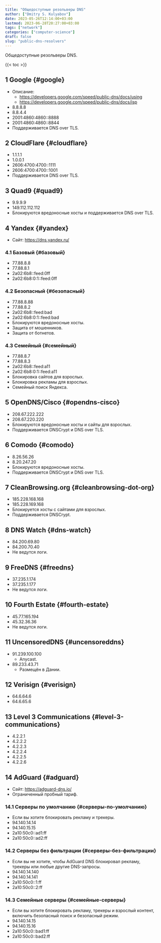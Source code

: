 ```yaml
---
title: "Общедоступные резольверы DNS"
author: ["Dmitry S. Kulyabov"]
date: 2023-05-26T12:14:00+03:00
lastmod: 2023-06-28T20:27:00+03:00
tags: ["network"]
categories: ["computer-science"]
draft: false
slug: "public-dns-resolvers"
---
```


Общедоступные резольверы DNS.

<!--more-->

{{< toc >}}


## <span class="section-num">1</span> Google {#google}

-   Описание:
    -   <https://developers.google.com/speed/public-dns/docs/using>
    -   <https://developers.google.com/speed/public-dns/docs/isp>
-   8.8.8.8
-   8.8.4.4
-   2001:4860:4860::8888
-   2001:4860:4860::8844
-   Поддерживается DNS over TLS.


## <span class="section-num">2</span> CloudFlare {#cloudflare}

-   1.1.1.1
-   1.0.0.1
-   2606:4700:4700::1111
-   2606:4700:4700::1001
-   Поддерживается DNS over TLS.


## <span class="section-num">3</span> Quad9 {#quad9}

-   9.9.9.9
-   149.112.112.112
-   Блокируются вредоносные хосты и поддерживается DNS over TLS.


## <span class="section-num">4</span> Yandex {#yandex}

-   Сайт: <https://dns.yandex.ru/>


### <span class="section-num">4.1</span> Базовый {#базовый}

-   77.88.8.8
-   77.88.8.1
-   2a02:6b8::feed:0ff
-   2a02:6b8:0:1::feed:0ff


### <span class="section-num">4.2</span> Безопасный {#безопасный}

-   77.88.8.88
-   77.88.8.2
-   2a02:6b8::feed:bad
-   2a02:6b8:0:1::feed:bad
-   Блокируются вредоносные хосты.
-   Защита от мошенников.
-   Защита от ботнетов.


### <span class="section-num">4.3</span> Семейный {#семейный}

-   77.88.8.7
-   77.88.8.3
-   2a02:6b8::feed:a11
-   2a02:6b8:0:1::feed:a11
-   Блокировка сайтов для взрослых.
-   Блокировка рекламы для взрослых.
-   Семейный поиск Яндекса.


## <span class="section-num">5</span> OpenDNS/Cisco {#opendns-cisco}

-   208.67.222.222
-   208.67.220.220
-   Блокируются вредоносные хосты и сайты для взрослых.
-   Поддерживается DNSCrypt и DNS over TLS.


## <span class="section-num">6</span> Comodo {#comodo}

-   8.26.56.26
-   8.20.247.20
-   Блокируются вредоносные хосты.
-   Поддерживается DNSCrypt и DNS over TLS.


## <span class="section-num">7</span> CleanBrowsing.org {#cleanbrowsing-dot-org}

-   185.228.168.168
-   185.228.169.168
-   Блокируется хосты с сайтами для взрослых.
-   Поддерживается DNSCrypt.


## <span class="section-num">8</span> DNS Watch {#dns-watch}

-   84.200.69.80
-   84.200.70.40
-   Не ведутся логи.


## <span class="section-num">9</span> FreeDNS {#freedns}

-   37.235.1.174
-   37.235.1.177
-   Не ведутся логи.


## <span class="section-num">10</span> Fourth Estate {#fourth-estate}

-   45.77.165.194
-   45.32.36.36
-   Не ведутся логи.


## <span class="section-num">11</span> UncensoredDNS {#uncensoreddns}

-   91.239.100.100
    -   Anycast.
-   89.233.43.71
    -   Размещён в Дании.


## <span class="section-num">12</span> Verisign {#verisign}

-   64.6.64.6
-   64.6.65.6


## <span class="section-num">13</span> Level 3 Communications {#level-3-communications}

-   4.2.2.1
-   4.2.2.2
-   4.2.2.3
-   4.2.2.4
-   4.2.2.5
-   4.2.2.6


## <span class="section-num">14</span> AdGuard {#adguard}

-   Сайт: <https://adguard-dns.io/>
-   Ограниченный пробный тариф.


### <span class="section-num">14.1</span> Серверы по умолчанию {#серверы-по-умолчанию}

-   Если вы хотите блокировать рекламу и трекеры.
-   94.140.14.14
-   94.140.15.15
-   2a10:50c0::ad1:ff
-   2a10:50c0::ad2:ff


### <span class="section-num">14.2</span> Серверы без фильтрации {#серверы-без-фильтрации}

-   Если вы не хотите, чтобы AdGuard DNS блокировал рекламу, трекеры или любые другие DNS-запросы.
-   94.140.14.140
-   94.140.14.141
-   2a10:50c0::1:ff
-   2a10:50c0::2:ff


### <span class="section-num">14.3</span> Семейные серверы {#семейные-серверы}

-   Если вы хотите блокировать рекламу, трекеры и взрослый контент, включить безопасный поиск и безопасный режим.
-   94.140.14.15
-   94.140.15.16
-   2a10:50c0::bad1:ff
-   2a10:50c0::bad2:ff
